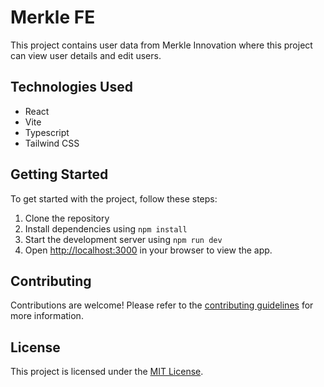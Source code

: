 # Merkle FE

This project contains user data from Merkle Innovation where this project can view user details and edit users.

## Technologies Used

- React
- Vite
- Typescript
- Tailwind CSS

## Getting Started

To get started with the project, follow these steps:

1. Clone the repository
2. Install dependencies using `npm install`
3. Start the development server using `npm run dev`
4. Open [http://localhost:3000](http://localhost:5143) in your browser to view the app.

## Contributing

Contributions are welcome! Please refer to the [contributing guidelines](CONTRIBUTING.md) for more information.

## License

This project is licensed under the [MIT License](LICENSE).

